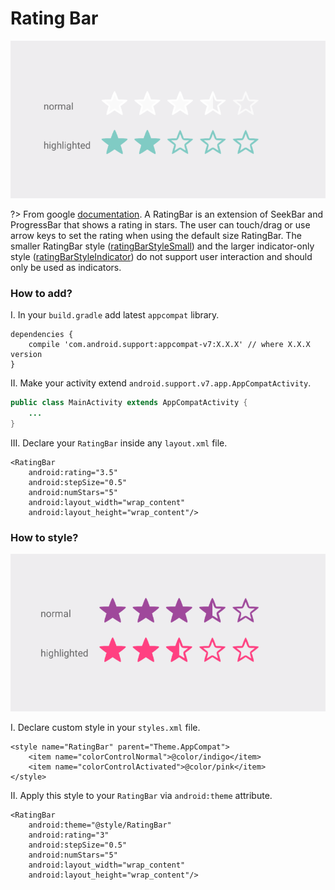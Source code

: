 # Rating Bar

![](_images/rating-bar-1.png)

?> From google [documentation](http://developer.android.com/reference/android/widget/RatingBar.html).
A RatingBar is an extension of SeekBar and ProgressBar that shows a rating in stars. The user can touch/drag or use arrow keys to set the rating when using the default size RatingBar. The smaller RatingBar style ([ratingBarStyleSmall](http://developer.android.com/reference/android/R.attr.html#ratingBarStyleSmall)) and the larger indicator-only style ([ratingBarStyleIndicator](http://developer.android.com/reference/android/R.attr.html#ratingBarStyleIndicator)) do not support user interaction and should only be used as indicators.

### How to add?

I. In your `build.gradle` add latest `appcompat` library.

```
dependencies {
    compile 'com.android.support:appcompat-v7:X.X.X' // where X.X.X version
}
```

II. Make your activity extend `android.support.v7.app.AppCompatActivity`.

```java
public class MainActivity extends AppCompatActivity {
    ...
}
```

III. Declare your `RatingBar` inside any `layout.xml` file.

```
<RatingBar
    android:rating="3.5"
    android:stepSize="0.5"
    android:numStars="5"
    android:layout_width="wrap_content"
    android:layout_height="wrap_content"/>
```

### How to style?

![](_images/rating-bar-2.png)

I. Declare custom style in your `styles.xml` file.

```
<style name="RatingBar" parent="Theme.AppCompat">
    <item name="colorControlNormal">@color/indigo</item>
    <item name="colorControlActivated">@color/pink</item>
</style>
```

II. Apply this style to your `RatingBar` via `android:theme` attribute.

```
<RatingBar
    android:theme="@style/RatingBar"
    android:rating="3"
    android:stepSize="0.5"
    android:numStars="5"
    android:layout_width="wrap_content"
    android:layout_height="wrap_content"/>
```
